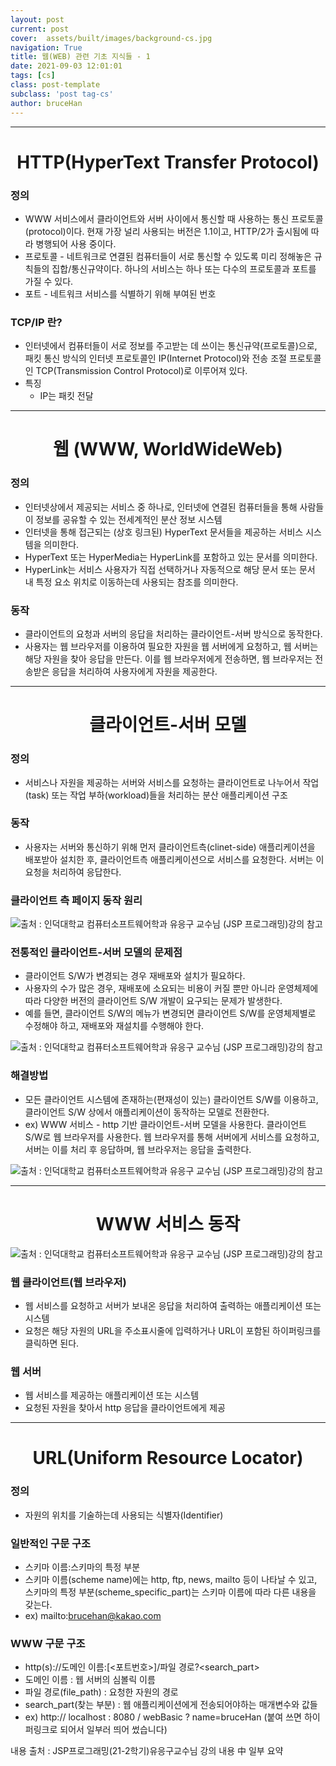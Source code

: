```yaml
---
layout: post
current: post
cover:  assets/built/images/background-cs.jpg
navigation: True
title: 웹(WEB) 관련 기초 지식들 - 1
date: 2021-09-03 12:01:01
tags: [cs]
class: post-template
subclass: 'post tag-cs'
author: bruceHan
---
```


  
---  

# <center>HTTP(HyperText Transfer Protocol)</center>
  


### 정의

* WWW 서비스에서 클라이언트와 서버 사이에서 통신할 때 사용하는 통신 프로토콜(protocol)이다. 
현재 가장 널리 사용되는 버전은 1.1이고, HTTP/2가 출시됨에 따라 병행되어 사용 중이다.
* 프로토콜 - 네트워크로 연결된 컴퓨터들이 서로 통신할 수 있도록 미리 정해놓은 규칙들의 집합/통신규약이다.
하나의 서비스는 하나 또는 다수의 프로토콜과 포트를 가질 수 있다.
* 포트 - 네트워크 서비스를 식별하기 위해 부여된 번호

### TCP/IP 란?

* 인터넷에서 컴퓨터들이 서로 정보를 주고받는 데 쓰이는 통신규약(프로토콜)으로, 
패킷 통신 방식의 인터넷 프로토콜인 IP(Internet Protocol)와 전송 조절 프로토콜인 TCP(Transmission Control Protocol)로 이루어져 있다.
* 특징
  * IP는 패킷 전달 

---

# <center>웹 (WWW, WorldWideWeb)</center>
   
  

### 정의

* 인터넷상에서 제공되는 서비스 중 하나로, 인터넷에 연결된 컴퓨터들을 통해 사람들이 정보를 공유할 수 있는 전세계적인 분산 정보 시스템
* 인터넷을 통해 접근되는 (상호 링크된) HyperText 문서들을 제공하는 서비스 시스템을 의미한다.
* HyperText 또는 HyperMedia는 HyperLink를 포함하고 있는 문서를 의미한다.
* HyperLink는 서비스 사용자가 직접 선택하거나 자동적으로 해당 문서 또는 문서 내 특정 요소 위치로 이동하는데 사용되는 참조를 의미한다.

### 동작

* 클라이언트의 요청과 서버의 응답을 처리하는 클라이언트-서버 방식으로 동작한다.
* 사용자는 웹 브라우저를 이용하여 필요한 자원을 웹 서버에게 요청하고, 웹 서버는 해당 자원을 찾아 응답을 만든다.  이를 웹 브라우저에게 전송하면, 웹 브라우저는 전송받은 응답을 처리하여 사용자에게 자원을 제공한다.

---
# <center>클라이언트-서버 모델</center>
  
  

### 정의
* 서비스나 자원을 제공하는 서버와 서비스를 요청하는 클라이언트로 나누어서 작업(task) 또는 작업 부하(workload)들을 처리하는 분산 애플리케이션 구조

### 동작
* 사용자는 서버와 통신하기 위해 먼저 클라이언트측(clinet-side) 애플리케이션을 배포받아 설치한 후, 클라이언트측 애플리케이션으로 서비스를 요청한다. 서버는 이 요청을 처리하여 응답한다.

### 클라이언트 측 페이지 동작 원리

![출처 : 인덕대학교 컴퓨터소프트웨어학과 유응구 교수님 (JSP 프로그래밍)강의 참고][serverImage]

[serverImage]: ../../assets/images/web-basic-server1.JPG "To go server1 image"

  
   
### 전통적인 클라이언트-서버 모델의 문제점

* 클라이언트 S/W가 변경되는 경우 재배포와 설치가 필요하다.
* 사용자의 수가 많은 경우, 재배포에 소요되는 비용이 커질 뿐만 아니라 운영체제에 따라 다양한 버전의 클라이언트 S/W 개발이 요구되는 문제가 발생한다.
* 예를 들면, 클라이언트 S/W의 메뉴가 변경되면 클라이언트 S/W를 운영체제별로 수정해야 하고, 재배포와 재설치를 수행해야 한다.

![출처 : 인덕대학교 컴퓨터소프트웨어학과 유응구 교수님 (JSP 프로그래밍)강의 참고][serverImage2]

[serverImage2]: ../../assets/images/web-basic-server2.jpg "To go server2 image"

### 해결방법
* 모든 클라이언트 시스템에 존재하는(편재성이 있는) 클라이언트 S/W를 이용하고, 클라이언트 S/W 상에서 애플리케이션이 동작하는 모델로 전환한다.
* ex) WWW 서비스 - http 기반 클라이언트-서버 모델을 사용한다. 클라이언트 S/W로 웹 브라우저를 사용한다. 웹 브라우저를 통해 서버에게 서비스를 요청하고, 서버는 이를 처리 후 응답하며, 웹 브라우저는 응답을 출력한다.

![출처 : 인덕대학교 컴퓨터소프트웨어학과 유응구 교수님 (JSP 프로그래밍)강의 참고][serverImage3]

[serverImage3]: ../../assets/images/web-basic-server3.jpg "To go server3 image"
  
  
---

# <center>WWW 서비스 동작</center>
  

![출처 : 인덕대학교 컴퓨터소프트웨어학과 유응구 교수님 (JSP 프로그래밍)강의 참고][serverImage4]

[serverImage4]: ../../assets/images/web-basic-server4.jpg "To go server4 image"

### 웹 클라이언트(웹 브라우저)
* 웹 서비스를 요청하고 서버가 보내온 응답을 처리하여 출력하는 애플리케이션 또는 시스템
* 요청은 해당 자원의 URL을 주소표시줄에 입력하거나 URL이 포함된 하이퍼링크를 클릭하면 된다.

### 웹 서버
* 웹 서비스를 제공하는 애플리케이션 또는 시스템
* 요청된 자원을 찾아서 http 응답을 클라이언트에게 제공

---

# <center>URL(Uniform Resource Locator)</center>
  

### 정의
* 자원의 위치를 기술하는데 사용되는 식별자(Identifier)

### 일반적인 구문 구조
* 스키마 이름:스키마의 특정 부분
* 스키마 이름(scheme name)에는 http, ftp, news, mailto 등이 나타날 수 있고, 스키마의 특정 부분(scheme_specific_part)는 스키마 이름에 따라 다른 내용을 갖는다. 
* ex) mailto:brucehan@kakao.com

### WWW 구문 구조
* http(s)://도메인 이름:[<포트번호>]/파일 경로?<search_part>
* 도메인 이름 : 웹 서버의 심볼릭 이름
* 파일 경로(file_path) : 요청한 자원의 경로
* search_part(찾는 부분) : 웹 애플리케이션에게 전송되어야하는 매개변수와 값들
* ex) http:// localhost : 8080 / webBasic ? name=bruceHan (붙여 쓰면 하이퍼링크로 되어서 일부러 띄어 썼습니다)
  
  
  

내용 출처 : JSP프로그래밍(21-2학기)유응구교수님 강의 내용 中 일부 요약